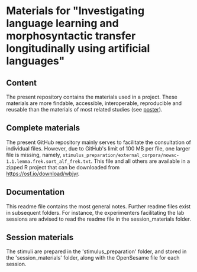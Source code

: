 

# Materials for "Investigating language learning and morphosyntactic transfer longitudinally using artificial languages"

## Content 

The present repository contains the materials used in a project. These 
materials are more findable, accessible, interoperable, reproducible and 
reusable than the materials of most related studies (see 
[poster](https://osf.io/h83yq)).

## Complete materials

The present GitHub repository mainly serves to facilitate the consultation 
of individual files. However, due to GitHub's limit of 100 MB per file, one 
larger file is missing, namely, 
`stimulus_preparation/external_corpora/nowac-1.1.lemma.frek.sort_alf_frek.txt`. 
This file and all others are available in a zipped R project that can be 
downloaded from https://osf.io/download/wbjyr. 

## Documentation

This readme file contains the most general notes. Further readme files 
exist in subsequent folders. For instance, the experimenters 
facilitating the lab sessions are advised to read the readme file in 
the session_materials folder.

## Session materials

The stimuli are prepared in the 'stimulus_preparation' folder, and 
stored in the 'session_materials' folder, along with the OpenSesame 
file for each session.

